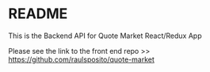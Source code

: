 # README

This is the Backend API for Quote Market React/Redux App

Please see the link to the front end repo >> https://github.com/raulsposito/quote-market

